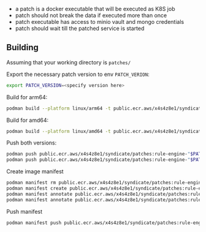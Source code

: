 

- a patch is a docker executable that will be executed as K8S job
- patch should not break the data if executed more than once
- patch executable has access to minio vault and mongo credentials
- patch should wait till the patched service is started


## Building

Assuming that your working directory is `patches/`


Export the necessary patch version to env `PATCH_VERION`:

```bash
export PATCH_VERSION=<specify version here>
```


Build for arm64:
```bash
podman build --platform linux/arm64 -t public.ecr.aws/x4s4z8e1/syndicate/patches:rule-engine-"$PATCH_VERSION"-arm64 -f ./"$PATCH_VERSION/Dockerfile" ./"$PATCH_VERSION"
```

Build for amd64:
```bash
podman build --platform linux/amd64 -t public.ecr.aws/x4s4z8e1/syndicate/patches:rule-engine-"$PATCH_VERSION"-amd64 -f ./"$PATCH_VERSION/Dockerfile" ./"$PATCH_VERSION"
```

Push both versions:

```bash
podman push public.ecr.aws/x4s4z8e1/syndicate/patches:rule-engine-"$PATCH_VERSION"-arm64
podman push public.ecr.aws/x4s4z8e1/syndicate/patches:rule-engine-"$PATCH_VERSION"-amd64
```

Create image manifest

```bash
podman manifest rm public.ecr.aws/x4s4z8e1/syndicate/patches:rule-engine-"$PATCH_VERSION" || true
podman manifest create public.ecr.aws/x4s4z8e1/syndicate/patches:rule-engine-"$PATCH_VERSION" public.ecr.aws/x4s4z8e1/syndicate/patches:rule-engine-"$PATCH_VERSION"-arm64 public.ecr.aws/x4s4z8e1/syndicate/patches:rule-engine-"$PATCH_VERSION"-amd64
podman manifest annotate public.ecr.aws/x4s4z8e1/syndicate/patches:rule-engine-"$PATCH_VERSION" public.ecr.aws/x4s4z8e1/syndicate/patches:rule-engine-"$PATCH_VERSION"-arm64 --arch arm64
podman manifest annotate public.ecr.aws/x4s4z8e1/syndicate/patches:rule-engine-"$PATCH_VERSION" public.ecr.aws/x4s4z8e1/syndicate/patches:rule-engine-"$PATCH_VERSION"-amd64 --arch amd64
```

Push manifest
```bash
podman manifest push public.ecr.aws/x4s4z8e1/syndicate/patches:rule-engine-"$PATCH_VERSION"
```